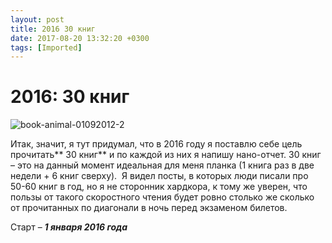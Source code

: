 ```yaml
---
layout: post
title: 2016 30 книг
date: 2017-08-20 13:32:20 +0300
tags: [Imported]
---
```

# 2016: 30 книг

![book-animal-01092012-2](https://vlaim.s3.amazonaws.com/uploads/2015/12/book-animal-01092012-2.jpg)

Итак, значит, я тут придумал, что в 2016 году я поставлю себе цель прочитать** 30 книг** и по каждой из них я напишу нано-отчет. 30 книг – это на данный момент идеальная для меня планка (1 книга раз в две недели + 6 книг сверху).  Я видел посты, в которых люди писали про 50-60 книг в год, но я не сторонник хардкора, к тому же уверен, что пользы от такого скоростного чтения будет ровно столько же сколько от прочитанных по диагонали в ночь перед экзаменом билетов.

Старт – **_1 января 2016 года_**
